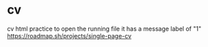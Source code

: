 # cv
cv html practice
to open the running file it has a message label of "1"
https://roadmap.sh/projects/single-page-cv
